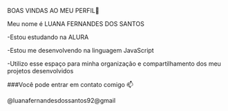 
BOAS VINDAS AO MEU PERFIL💜

Meu nome é LUANA FERNANDES DOS SANTOS 

-Estou estudando na ALURA

-Estou me desenvolvendo na linguagem JavaScript

-Utilizo esse espaço para minha organização e 
compartilhamento dos meu projetos desenvolvidos

###Você pode entrar em contato comigo 📫

@luanafernandesdossantos92@gmail
